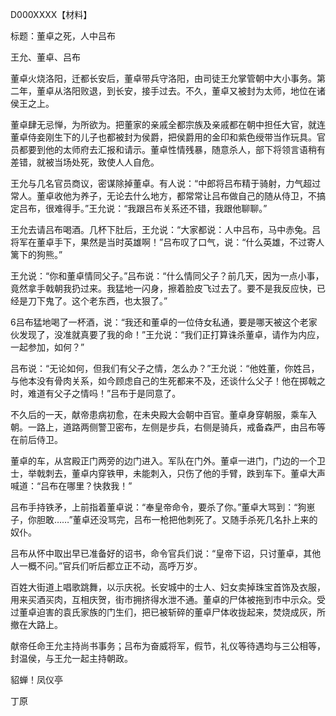 D000XXXX【材料】

标题：董卓之死，人中吕布

王允、董卓、吕布



董卓火烧洛阳，迁都长安后，董卓带兵守洛阳，由司徒王允掌管朝中大小事务。第二年，董卓从洛阳败退，到长安，接手过去。不久，董卓又被封为太师，地位在诸侯王之上。

董卓肆无忌惮，为所欲为。把董家的亲戚全都宗族及亲戚都在朝中担任大官，就连董卓侍妾刚生下的儿子也都被封为侯爵，把侯爵用的金印和紫色绶带当作玩具。官员都要到他的太师府去汇报和请示。董卓性情残暴，随意杀人，部下将领言语稍有差错，就被当场处死，致使人人自危。

王允与几名官员商议，密谋除掉董卓。有人说：“中郎将吕布精于骑射，力气超过常人。董卓收他为养子，无论去什么地方，都常常让吕布做自己的随从侍卫，不搞定吕布，很难得手。”王允说：“我跟吕布关系还不错，我跟他聊聊。”

王允去请吕布喝酒。几杯下肚后，王允说：“大家都说：人中吕布，马中赤兔。吕将军在董卓手下，果然是当时英雄啊！”吕布叹了口气，说：“什么英雄，不过寄人篱下的狗熊。”

王允说：“你和董卓情同父子。”吕布说：“什么情同父子？前几天，因为一点小事，竟然拿手戟朝我扔过来。我猛地一闪身，擦着脸皮飞过去了。要不是我反应快，已经是刀下鬼了。这个老东西，也太狠了。”

6吕布猛地喝了一杯酒，说：“我还和董卓的一位侍女私通，要是哪天被这个老家伙发现了，没准就真要了我的命！”王允说：“我们正打算诛杀董卓，请作为内应，一起参加，如何？”

吕布说：“无论如何，但我们有父子之情，怎么办？”王允说：“他姓董，你姓吕，与他本没有骨肉关系，如今顾虑自己的生死都来不及，还谈什么父子！他在掷戟之时，难道有父子之情吗！”吕布于是同意了。



不久后的一天，献帝患病初愈，在未央殿大会朝中百官。董卓身穿朝服，乘车入朝。一路上，道路两侧警卫密布，左侧是步兵，右侧是骑兵，戒备森严，由吕布等在前后侍卫。



董卓的车，从宫殿正门两旁的边门进入。军队在门外。董卓一进门，门边的一个卫士，举戟刺去，董卓内穿铁甲，未能刺入，只伤了他的手臂，跌到车下。董卓大声喊道：“吕布在哪里？快救我！”

吕布手持铁矛，上前指着董卓说：“奉皇帝命令，要杀了你。”董卓大骂到：“狗崽子，你胆敢……”董卓还没骂完，吕布一枪把他刺死了。又随手杀死几名扑上来的奴仆。

吕布从怀中取出早已准备好的诏书，命令官兵们说：“皇帝下诏，只讨董卓，其他人一概不问。”官兵们听后都立正不动，高呼万岁。



百姓大街道上唱歌跳舞，以示庆祝。长安城中的士人、妇女卖掉珠宝首饰及衣服，用来买酒买肉，互相庆贺，街市拥挤得水泄不通。董卓的尸体被拖到市中示众。受过董卓迫害的袁氏家族的门生们，把已被斩碎的董卓尸体收拢起来，焚烧成灰，所撤在大路上。

献帝任命王允主持尚书事务；吕布为奋威将军，假节，礼仪等待遇均与三公相等，封温侯，与王允一起主持朝政。



貂蝉！凤仪亭

丁原